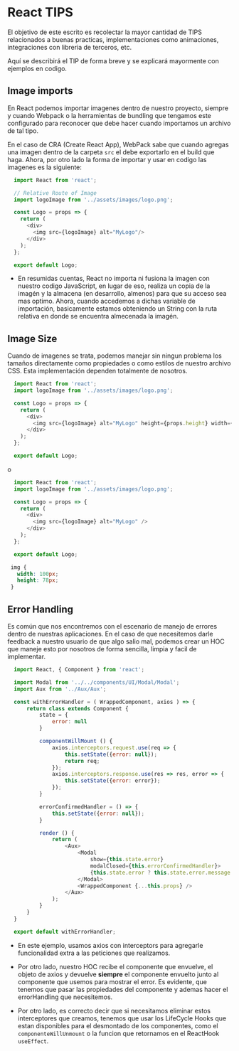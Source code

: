 # React TIPS

El objetivo de este escrito es recolectar la mayor cantidad de TIPS relacionados a buenas practicas, implementaciones como animaciones, integraciones con libreria de terceros, etc.

Aquí se describirá el TIP de forma breve y se explicará mayormente con ejemplos en codigo.

## Image imports

En React podemos importar imagenes dentro de nuestro proyecto, siempre y cuando Webpack o la herramientas de bundling que tengamos este configurado para reconocer que debe hacer cuando importamos un archivo de tal tipo. 

En el caso de CRA (Create React App), WebPack sabe que cuando agregas una imagen dentro de la carpeta `src` el debe exportarlo en el build que haga. Ahora, por otro lado la forma de importar y usar en codigo las imagenes es la siguiente:

``` javascript
  import React from 'react';

  // Relative Route of Image
  import logoImage from '../assets/images/logo.png';

  const Logo = props => {
    return (
      <div>
        <img src={logoImage} alt="MyLogo"/>
      </div>
    );
  };

  export default Logo;
```

* En resumidas cuentas, React no importa ni fusiona la imagen con nuestro codigo JavaScript, en lugar de eso, realiza un copia de la imagén y la almacena (en desarrollo, almenos) para que su acceso sea mas optimo. Ahora, cuando accedemos a dichas variable de importación, basicamente estamos obteniendo un String con la ruta relativa en donde se encuentra almecenada la imagén.

## Image Size

Cuando de imagenes se trata, podemos manejar sin ningun problema los tamaños directamente como propiedades o como estilos de nuestro archivo CSS. Esta implementación dependen totalmente de nosotros. 

``` javascript
  import React from 'react';
  import logoImage from '../assets/images/logo.png';

  const Logo = props => {
    return (
      <div>
        <img src={logoImage} alt="MyLogo" height={props.height} width={props.width}/>
      </div>
    );
  };

  export default Logo;
 ```

 o 

``` javascript
  import React from 'react';
  import logoImage from '../assets/images/logo.png';

  const Logo = props => {
    return (
      <div>
        <img src={logoImage} alt="MyLogo" />
      </div>
    );
  };

  export default Logo;
 ```

 ``` css
  img {
    width: 100px;
    height: 78px;
  }
 ```

## Error Handling

Es común que nos encontremos con el escenario de manejo de errores dentro de nuestras aplicaciones. En el caso de que necesitemos darle feedback a nuestro usuario de que algo salio mal, podemos crear un HOC que maneje esto por nosotros de forma sencilla, limpia y facil de implementar. 

``` javascript
  import React, { Component } from 'react';

  import Modal from '../../components/UI/Modal/Modal';
  import Aux from '../Aux/Aux';

  const withErrorHandler = ( WrappedComponent, axios ) => {
      return class extends Component {
          state = {
              error: null
          }

          componentWillMount () {
              axios.interceptors.request.use(req => {
                  this.setState({error: null});
                  return req;
              });
              axios.interceptors.response.use(res => res, error => {
                  this.setState({error: error});
              });
          }

          errorConfirmedHandler = () => {
              this.setState({error: null});
          }

          render () {
              return (
                  <Aux>
                      <Modal 
                          show={this.state.error}
                          modalClosed={this.errorConfirmedHandler}>
                          {this.state.error ? this.state.error.message : null}
                      </Modal>
                      <WrappedComponent {...this.props} />
                  </Aux>
              );
          }
      }
  }

  export default withErrorHandler;
```

* En este ejemplo, usamos axios con interceptors para agregarle funcionalidad extra a las peticiones que realizamos.

* Por otro lado, nuestro HOC recibe el componente que envuelve, el objeto de axios y devuelve **siempre** el componente envuelto junto al componente que usemos para mostrar el error. Es evidente, que tenemos que pasar las propiedades del componente y ademas hacer el errorHandling que necesitemos.

* Por otro lado, es correcto decir que si necesitamos eliminar estos interceptores que creamos, tenemos que usar los LifeCycle Hooks que estan disponibles para el desmontado de los componentes, como el `componenteWillUnmount` o la funcion que retornamos en el ReactHook `useEffect`.